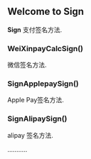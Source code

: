 ## Welcome to Sign ##

**Sign** 支付签名方法.

### WeiXinpayCalcSign() ###

微信签名方法.


### SignApplepaySign() ###

Apple Pay签名方法.

### SignAlipaySign() ###

alipay 签名方法.

...........
